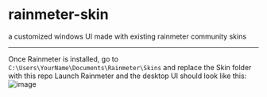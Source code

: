 # rainmeter-skin
a customized windows UI made with existing rainmeter community skins 
___
Once Rainmeter is installed, go to `C:\Users\YourName\Documents\Rainmeter\Skins` and replace the Skin folder with this repo
Launch Rainmeter and the desktop UI should look like this:
![image](https://user-images.githubusercontent.com/56759973/229360967-3fe2998b-0bd0-43f1-9fe0-01bdace72d00.png)
